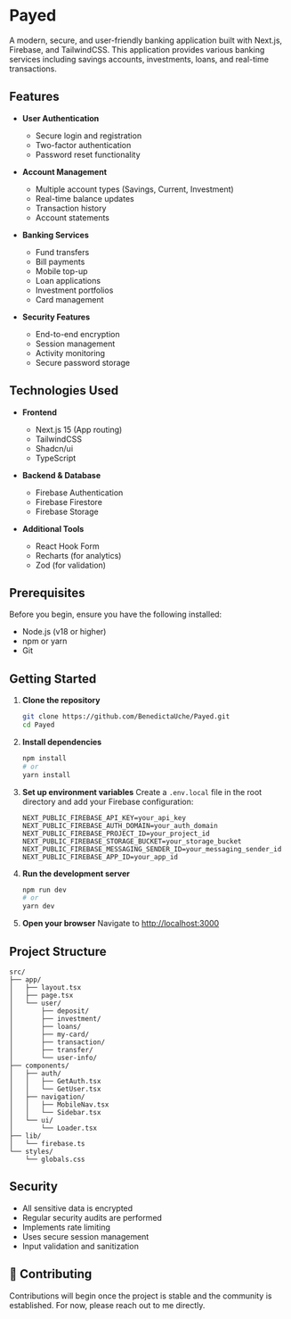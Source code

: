 # Payed

A modern, secure, and user-friendly banking application built with Next.js, Firebase, and TailwindCSS. This application provides various banking services including savings accounts, investments, loans, and real-time transactions.

## Features

- **User Authentication**
  - Secure login and registration
  - Two-factor authentication
  - Password reset functionality

- **Account Management**
  - Multiple account types (Savings, Current, Investment)
  - Real-time balance updates
  - Transaction history
  - Account statements

- **Banking Services**
  - Fund transfers
  - Bill payments
  - Mobile top-up
  - Loan applications
  - Investment portfolios
  - Card management

- **Security Features**
  - End-to-end encryption
  - Session management
  - Activity monitoring
  - Secure password storage

##  Technologies Used

- **Frontend**
  - Next.js 15 (App routing)
  - TailwindCSS
  - Shadcn/ui
  - TypeScript

- **Backend & Database**
  - Firebase Authentication
  - Firebase Firestore
  - Firebase Storage

- **Additional Tools**
  - React Hook Form
  - Recharts (for analytics)
  - Zod (for validation)

## Prerequisites

Before you begin, ensure you have the following installed:
- Node.js (v18 or higher)
- npm or yarn
- Git

## Getting Started

1. **Clone the repository**
   ```bash
   git clone https://github.com/BenedictaUche/Payed.git
   cd Payed
   ```

2. **Install dependencies**
   ```bash
   npm install
   # or
   yarn install
   ```

3. **Set up environment variables**
   Create a `.env.local` file in the root directory and add your Firebase configuration:
   ```env
   NEXT_PUBLIC_FIREBASE_API_KEY=your_api_key
   NEXT_PUBLIC_FIREBASE_AUTH_DOMAIN=your_auth_domain
   NEXT_PUBLIC_FIREBASE_PROJECT_ID=your_project_id
   NEXT_PUBLIC_FIREBASE_STORAGE_BUCKET=your_storage_bucket
   NEXT_PUBLIC_FIREBASE_MESSAGING_SENDER_ID=your_messaging_sender_id
   NEXT_PUBLIC_FIREBASE_APP_ID=your_app_id
   ```

4. **Run the development server**
   ```bash
   npm run dev
   # or
   yarn dev
   ```

5. **Open your browser**
   Navigate to [http://localhost:3000](http://localhost:3000)

## Project Structure

```
src/
├── app/
│   ├── layout.tsx
│   ├── page.tsx
│   └── user/
│       ├── deposit/
│       ├── investment/
│       ├── loans/
│       ├── my-card/
│       ├── transaction/
│       ├── transfer/
│       └── user-info/
├── components/
│   ├── auth/
│   │   ├── GetAuth.tsx
│   │   └── GetUser.tsx
│   ├── navigation/
│   │   ├── MobileNav.tsx
│   │   └── Sidebar.tsx
│   └── ui/
│       └── Loader.tsx
├── lib/
│   └── firebase.ts
└── styles/
    └── globals.css
```

## Security

- All sensitive data is encrypted
- Regular security audits are performed
- Implements rate limiting
- Uses secure session management
- Input validation and sanitization

## 🤝 Contributing
Contributions will begin once the project is stable and the community is established. For now, please reach out to me directly.

<!-- 1. Fork the repository
2. Create your feature branch (`git checkout -b feature/AmazingFeature`)
3. Commit your changes (`git commit -m 'Add some AmazingFeature'`)
4. Push to the branch (`git push origin feature/AmazingFeature`)
5. Open a Pull Request -->

<!-- ## 📝 License

This project is licensed under the MIT License - see the [LICENSE.md](LICENSE.md) file for details. -->
